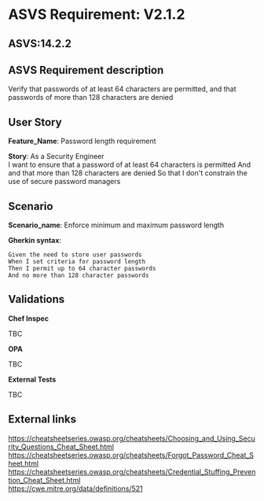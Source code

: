 # ASVS Requirement: V2.1.2

## ASVS:14.2.2

## ASVS Requirement description

Verify that passwords of at least 64 characters are permitted, and that passwords of more than 128 characters are denied

## User Story

**Feature_Name**: Password length requirement

**Story**:
As a Security Engineer\
I want to ensure that a password of at least 64 characters is permitted
And and that more than 128 characters are denied
So that I don't constrain the use of secure password managers

## Scenario

**Scenario_name**: Enforce minimum and maximum password length

**Gherkin syntax**:

```gherkin
Given the need to store user passwords
When I set criteria for password length
Then I permit up to 64 character passwords
And no more than 128 character passwords
```

## Validations

**Chef Inspec**

TBC

**OPA**

TBC

**External Tests**

TBC

## External links

<https://cheatsheetseries.owasp.org/cheatsheets/Choosing_and_Using_Security_Questions_Cheat_Sheet.html> \
<https://cheatsheetseries.owasp.org/cheatsheets/Forgot_Password_Cheat_Sheet.html> \
<https://cheatsheetseries.owasp.org/cheatsheets/Credential_Stuffing_Prevention_Cheat_Sheet.html> \
<https://cwe.mitre.org/data/definitions/521>
